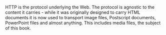 HTTP is the protocol underlying the Web. The protocol is agnostic to
	the content it carries - while it was originally designed to carry HTML documents
	it is now used to transport image files, Postscript documents, PowerPoint files
	and almost anything. This includes media files, the subject of this book.